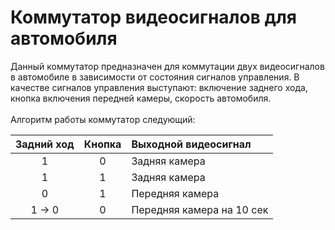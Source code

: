 # Коммутатор видеосигналов для автомобиля 
Данный коммутатор предназначен для коммутации двух видеосигналов в автомобиле в зависимости от состояния сигналов управления.
В качестве сигналов управления выступают: включение заднего хода, кнопка включения передней камеры, скорость автомобиля.</br></br>
Алгоритм работы коммутатор следующий:

| Задний ход | Кнопка | Выходной видеосигнал |
|  :---: |  :---: | :--- |
| 1  | 0 | Задняя камера |
| 1  | 1 | Задняя камера |
| 0  | 1 | Передняя камера |
| 1 -> 0 | 0 | Передняя камера на 10 сек  |

